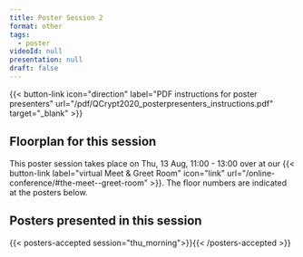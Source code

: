 ```yaml
---
title: Poster Session 2
format: other
tags:
  - poster
videoId: null
presentation: null
draft: false
---
```


{{< button-link icon="direction" label="PDF instructions for poster presenters" url="/pdf/QCrypt2020_posterpresenters_instructions.pdf" target="_blank" >}}

## Floorplan for this session
This poster session takes place on Thu, 13 Aug, 11:00 - 13:00 over at our {{< button-link label="virtual Meet & Greet Room" icon="link" url="/online-conference/#the-meet--greet-room" >}}.
The floor numbers are indicated at the posters below.

## Posters presented in this session
{{< posters-accepted session="thu_morning">}}{{< /posters-accepted >}}
